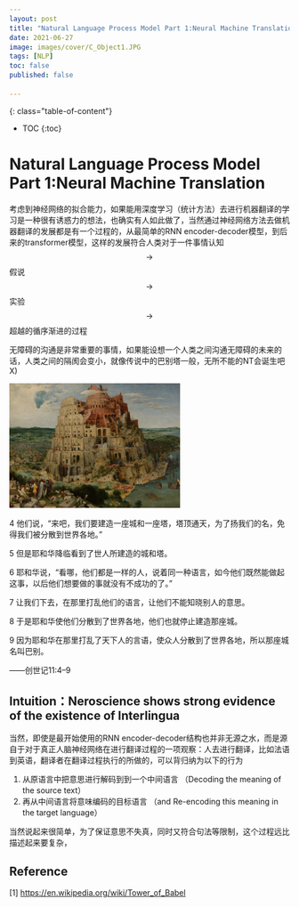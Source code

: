 ```yaml
---
layout: post
title: "Natural Language Process Model Part 1:Neural Machine Translation"
date: 2021-06-27
image: images/cover/C_Object1.JPG               
tags: [NLP]
toc: false
published: false

---
```


{: class="table-of-content"}
* TOC
{:toc}


# Natural Language Process Model Part 1:Neural Machine Translation

考虑到神经网络的拟合能力，如果能用深度学习（统计方法）去进行机器翻译的学习是一种很有诱惑力的想法，也确实有人如此做了，当然通过神经网络方法去做机器翻译的发展都是有一个过程的，从最简单的RNN encoder-decoder模型，到后来的transformer模型，这样的发展符合人类对于一件事情认知 $$\rightarrow$$ 假说 $$\rightarrow$$ 实验 $$\rightarrow$$ 超越的循序渐进的过程

无障碍的沟通是非常重要的事情，如果能设想一个人类之间沟通无障碍的未来的话，人类之间的隔阂会变小，就像传说中的巴别塔一般，无所不能的NT会诞生吧 X)

<img src="/images/2021-06-27-NLP-Model-Part-1-Machine-Translation/1920px-Pieter_Bruegel_the_Elder_-_The_Tower_of_Babel_(Vienna)_-_Google_Art_Project.jpeg" alt="1920px-Pieter_Bruegel_the_Elder_-_The_Tower_of_Babel_(Vienna)_-_Google_Art_Project" style="zoom:30%;" />

4 他们说，“来吧，我们要建造一座城和一座塔，塔顶通天，为了扬我们的名，免得我们被分散到世界各地。”

5 但是耶和华降临看到了世人所建造的城和塔。

6 耶和华说，“看哪，他们都是一样的人，说着同一种语言，如今他们既然能做起这事，以后他们想要做的事就没有不成功的了。”

7 让我们下去，在那里打乱他们的语言，让他们不能知晓别人的意思。

8 于是耶和华使他们分散到了世界各地，他们也就停止建造那座城。

9 因为耶和华在那里打乱了天下人的言语，使众人分散到了世界各地，所以那座城名叫巴别。

——创世记11:4–9

## Intuition：Neroscience shows strong evidence of the existence of Interlingua

当然，即使是最开始使用的RNN encoder-decoder结构也并非无源之水，而是源自于对于真正人脑神经网络在进行翻译过程的一项观察：人去进行翻译，比如法语到英语，翻译者在翻译过程执行的所做的，可以背归纳为以下的行为

1. 从原语言中把意思进行解码到到一个中间语言 （Decoding the meaning of the source text）
2. 再从中间语言将意味编码的目标语言 （and Re-encoding this meaning in the target language）

当然说起来很简单，为了保证意思不失真，同时又符合句法等限制，这个过程远比描述起来要复杂，

## Reference

[1] https://en.wikipedia.org/wiki/Tower_of_Babel

​	

